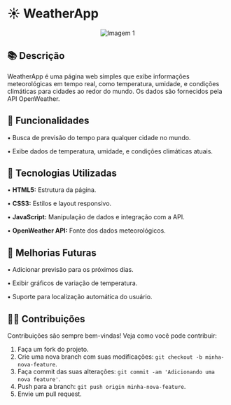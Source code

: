 # ☀️ WeatherApp

<div style="display: flex; justify-content: space-around;">
    <img src="https://github.com/user-attachments/assets/ece04385-160f-4380-9e00-60e0a38d9922" alt="Imagem 1" >
</div>



## 📚 Descrição

WeatherApp é uma página web simples que exibe informações meteorológicas em tempo real, como temperatura, umidade, e condições climáticas para cidades ao redor do mundo. Os dados são fornecidos pela API OpenWeather.

## 🔗 Funcionalidades

• Busca de previsão do tempo para qualquer cidade no mundo.

• Exibe dados de temperatura, umidade, e condições climáticas atuais.


## 🔧 Tecnologias Utilizadas

• **HTML5:** Estrutura da página.

• **CSS3:** Estilos e layout responsivo.

• **JavaScript:** Manipulação de dados e integração com a API.

• **OpenWeather API:** Fonte dos dados meteorológicos.

## 🚀 Melhorias Futuras

• Adicionar previsão para os próximos dias.

• Exibir gráficos de variação de temperatura.

• Suporte para localização automática do usuário.

## 👩‍💻 Contribuições

Contribuições são sempre bem-vindas! Veja como você pode contribuir:

1. Faça um fork do projeto.
2. Crie uma nova branch com suas modificações: `git checkout -b minha-nova-feature`.
3. Faça commit das suas alterações: `git commit -am 'Adicionando uma nova feature'`.
4. Push para a branch: `git push origin minha-nova-feature`.
5. Envie um pull request.
          

